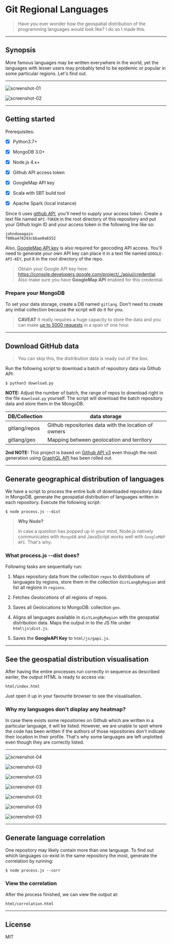 # Git Regional Languages

> Have you ever wonder how the geospatial distribution of the programming 
languages would look like? I do so I made this.

---

## Synopsis

More famous languages may be written everywhere 
in the world, yet the languages with lesser users 
may probably tend to be epidemic or popular 
in some particular regions. Let's find out.

---

![screenshot-01](media/apacheconf.jpg)

![screenshot-02](media/perl.jpg)

---

## Getting started

Prerequisites:

- [x] Python3.7+
- [x] MongoDB 3.0+
- [x] Node.js 4.x+

- [x] Github API access token
- [x] GoogleMap API key
- [x] Scala with SBT build tool
- [x] Apache Spark (local instance)


Since it uses [github API](https://developer.github.com/v3), 
you'll need to supply your access token. 
Create a text file named `API-TOKEN` in the root directory 
of this repository and put your Github login ID 
and your access token in the following line like so:

```
johndoeagain
f00ba478293cbbae0a6552
```

Also, [GoogleMap API key](https://developers.google.com/maps/documentation/geocoding/get-api-key) is also required for geocoding 
API access. You'll need to generate your own API key 
can place it in a text file named `GOOGLE-API-KEY`, 
put it in the root directory of the repo.

>Obtain your Google API key here: https://console.developers.google.com/project/_/apiui/credential. Also make sure you have **GoogleMap API** enabled for this credential.

### Prepare your MongoDB

To set your data storage, create a DB named `gitlang`. 
Don't need to create any initial collection because 
the script will do it for you.

>**CAVEAT** It really requires a huge capacity to 
store the data and you can make [up to 5000 requests](https://developer.github.com/v3/#rate-limiting) 
in a span of one hour.

---

## Download GitHub data

> You can skip this, the distribution data is ready out of the box.

Run the following script to download a batch of repository data 
via Github API:

```
$ python3 download.py
```

**NOTE:** Adjust the number of batch, the range of repos to download 
right in the file `download.py` yourself. 
The script will download the batch repository data and 
store them in the MongoDB.

| DB/Collection | data storage |
|------------------|----------------|
| gitlang/repos | Github repositories data with the location of owners |
| gitlang/geo | Mapping between geolocation and territory |

**2nd NOTE:** This project is based on [Github API v3](https://developer.github.com/v3/?) even though the next generation using [GraphQL API](https://developer.github.com/v4/) has been rolled out. 


---

## Generate geographical distribution of languages

We have a script to process the entire bulk of downloaded repository 
data in MongoDB, generate the geospatial distribution of languages 
written in each repository. Execute the following script:

```
$ node process.js --dist
```

>**Why Node?** 
>
> In case a question has popped up in your mind, 
> Node.js natively communicates with `MongoDB` and 
> JavaScript works well with `GoogleMAP API`. That's why.

### What process.js --dist does?

Following tasks are sequentially run:

1. Maps repository data from the collection `repos` to distributions of languages by regions, store them in the collection `distLangByRegion` and list all regions in `regions`.

2. Fetches *Geolocations* of all regions of repos.

3. Saves all Geolocations to MongoDB: collection `geo`.

4. Aligns all languages available in `distLangByRegion` with the geospatial distribution data. Maps the output in to the JS file under `html\js\dist.js`.

5. Saves the **GoogleAPI Key** to `html/js/gapi.js`.

---

## See the geospatial distribution visualisation

After having the entire processes run correctly in sequence 
as described eariler, the output HTML is ready to access via:

```
html/index.html
```

Just open it up in your favourite browser to see the visualisation.


### Why my languages don't display any heatmap?

In case there exists some repositories on Github which 
are written in a particular language, it will be listed. 
However, we are unable to spot where the code has been written 
if the authors of those repositories don't indicate 
their location in their profile. That's why some languages 
are left unplotted even though they are correctly listed.

---

![screenshot-04](media/applescript.jpg)

![screenshot-03](media/commonlisp.jpg)

![screenshot-03](media/elixir.jpg)

![screenshot-03](media/go.jpg)

![screenshot-03](media/lasso.jpg)

![screenshot-03](media/groovy.jpg)

![screenshot-03](media/standardml.jpg)

---

## Generate language correlation

One repository may likely contain more than one language. To find out which languages co-exist in the same repository the most, generate the correlation by running:

```
$ node process.js --corr
```

### View the correlation

After the process finished, we can view the output at:

```
html/correlation.html
```

---

## License

MIT














